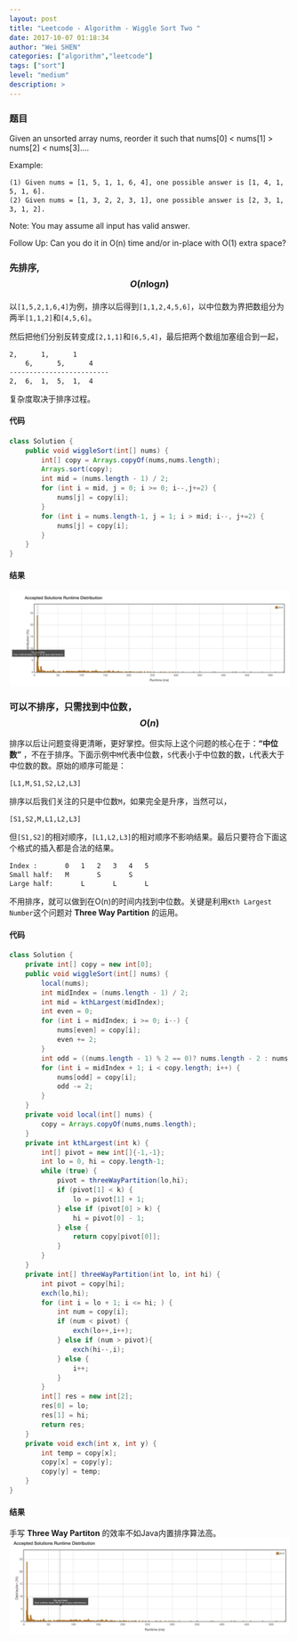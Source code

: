 ```yaml
---
layout: post
title: "Leetcode - Algorithm - Wiggle Sort Two "
date: 2017-10-07 01:18:34
author: "Wei SHEN"
categories: ["algorithm","leetcode"]
tags: ["sort"]
level: "medium"
description: >
---
```


### 题目
Given an unsorted array nums, reorder it such that nums[0] < nums[1] > nums[2] < nums[3]....

Example:
```
(1) Given nums = [1, 5, 1, 1, 6, 4], one possible answer is [1, 4, 1, 5, 1, 6].
(2) Given nums = [1, 3, 2, 2, 3, 1], one possible answer is [2, 3, 1, 3, 1, 2].
```

Note:
You may assume all input has valid answer.

Follow Up:
Can you do it in O(n) time and/or in-place with O(1) extra space?

### 先排序, $$O(n\log_{}{n})$$
以`[1,5,2,1,6,4]`为例，排序以后得到`[1,1,2,4,5,6]`，以中位数为界把数组分为两半`[1,1,2]`和`[4,5,6]`。

然后把他们分别反转变成`[2,1,1]`和`[6,5,4]`，最后把两个数组加塞组合到一起，
```
2,      1,      1
    6,      5,      4
-------------------------
2,  6,  1,  5,  1,  4
```

复杂度取决于排序过程。

#### 代码
```java
class Solution {
    public void wiggleSort(int[] nums) {
        int[] copy = Arrays.copyOf(nums,nums.length);
        Arrays.sort(copy);
        int mid = (nums.length - 1) / 2;
        for (int i = mid, j = 0; i >= 0; i--,j+=2) {
            nums[j] = copy[i];
        }
        for (int i = nums.length-1, j = 1; i > mid; i--, j+=2) {
            nums[j] = copy[i];
        }
    }
}
```

#### 结果
![wiggle-sort-two-1](/images/leetcode/wiggle-sort-two-1.png)


### 可以不排序，只需找到中位数，$$O(n)$$
排序以后让问题变得更清晰，更好掌控。但实际上这个问题的核心在于：**“中位数”** ，不在于排序。下面示例中`M`代表中位数，`S`代表小于中位数的数，`L`代表大于中位数的数。原始的顺序可能是：
```
[L1,M,S1,S2,L2,L3]
```
排序以后我们关注的只是中位数`M`，如果完全是升序，当然可以，
```
[S1,S2,M,L1,L2,L3]
```
但`[S1,S2]`的相对顺序，`[L1,L2,L3]`的相对顺序不影响结果。最后只要符合下面这个格式的插入都是合法的结果。
```
Index :       0   1   2   3   4   5
Small half:   M       S       S    
Large half:       L       L       L
```

不用排序，就可以做到在O(n)的时间内找到中位数。关键是利用`Kth Largest Number`这个问题对 **Three Way Partition** 的运用。

#### 代码
```java
class Solution {
    private int[] copy = new int[0];
    public void wiggleSort(int[] nums) {
        local(nums);
        int midIndex = (nums.length - 1) / 2;
        int mid = kthLargest(midIndex);
        int even = 0;
        for (int i = midIndex; i >= 0; i--) {
            nums[even] = copy[i];
            even += 2;
        }
        int odd = ((nums.length - 1) % 2 == 0)? nums.length - 2 : nums.length - 1;
        for (int i = midIndex + 1; i < copy.length; i++) {
            nums[odd] = copy[i];
            odd -= 2;
        }
    }
    private void local(int[] nums) {
        copy = Arrays.copyOf(nums,nums.length);
    }
    private int kthLargest(int k) {
        int[] pivot = new int[]{-1,-1};
        int lo = 0, hi = copy.length-1;
        while (true) {
            pivot = threeWayPartition(lo,hi);
            if (pivot[1] < k) {
                lo = pivot[1] + 1;
            } else if (pivot[0] > k) {
                hi = pivot[0] - 1;
            } else {
                return copy[pivot[0]];
            }
        }
    }
    private int[] threeWayPartition(int lo, int hi) {
        int pivot = copy[hi];
        exch(lo,hi);
        for (int i = lo + 1; i <= hi; ) {
            int num = copy[i];
            if (num < pivot) {
                exch(lo++,i++);
            } else if (num > pivot){
                exch(hi--,i);
            } else {
                i++;
            }
        }
        int[] res = new int[2];
        res[0] = lo;
        res[1] = hi;
        return res;
    }
    private void exch(int x, int y) {
        int temp = copy[x];
        copy[x] = copy[y];
        copy[y] = temp;
    }
}
```

#### 结果
手写 **Three Way Partiton** 的效率不如Java内置排序算法高。
![wiggle-sort-two-2](/images/leetcode/wiggle-sort-two-2.png)
